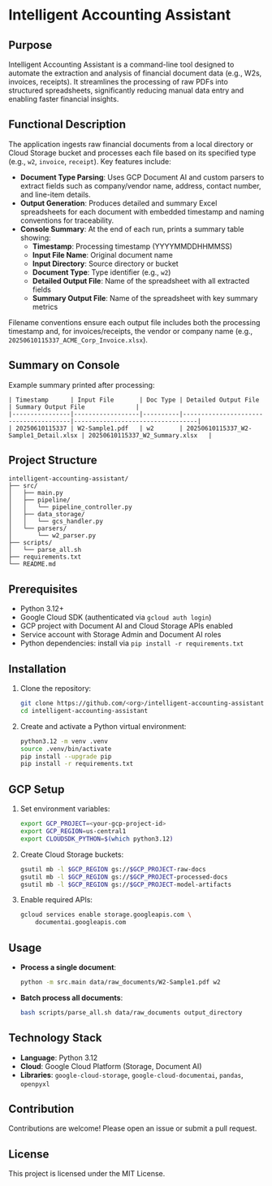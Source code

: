 # Intelligent Accounting Assistant

## Purpose

Intelligent Accounting Assistant is a command-line tool designed to automate the extraction and analysis of financial document data (e.g., W2s, invoices, receipts). It streamlines the processing of raw PDFs into structured spreadsheets, significantly reducing manual data entry and enabling faster financial insights.

## Functional Description

The application ingests raw financial documents from a local directory or Cloud Storage bucket and processes each file based on its specified type (e.g., `w2`, `invoice`, `receipt`). Key features include:

- **Document Type Parsing**: Uses GCP Document AI and custom parsers to extract fields such as company/vendor name, address, contact number, and line-item details.
- **Output Generation**: Produces detailed and summary Excel spreadsheets for each document with embedded timestamp and naming conventions for traceability.
- **Console Summary**: At the end of each run, prints a summary table showing:
  - **Timestamp**: Processing timestamp (YYYYMMDDHHMMSS)
  - **Input File Name**: Original document name
  - **Input Directory**: Source directory or bucket
  - **Document Type**: Type identifier (e.g., `w2`)
  - **Detailed Output File**: Name of the spreadsheet with all extracted fields
  - **Summary Output File**: Name of the spreadsheet with key summary metrics

Filename conventions ensure each output file includes both the processing timestamp and, for invoices/receipts, the vendor or company name (e.g., `20250610115337_ACME_Corp_Invoice.xlsx`).

## Summary on Console

Example summary printed after processing:

```
| Timestamp      | Input File       | Doc Type | Detailed Output File                  | Summary Output File              |
|----------------|------------------|----------|---------------------------------------|----------------------------------|
| 20250610115337 | W2-Sample1.pdf   | w2       | 20250610115337_W2-Sample1_Detail.xlsx | 20250610115337_W2_Summary.xlsx   |
```

## Project Structure

```
intelligent-accounting-assistant/
├── src/
│   ├── main.py
│   ├── pipeline/
│   │   └── pipeline_controller.py
│   ├── data_storage/
│   │   └── gcs_handler.py
│   └── parsers/
│       └── w2_parser.py
├── scripts/
│   └── parse_all.sh
├── requirements.txt
└── README.md
```

## Prerequisites

- Python 3.12+
- Google Cloud SDK (authenticated via `gcloud auth login`)
- GCP project with Document AI and Cloud Storage APIs enabled
- Service account with Storage Admin and Document AI roles
- Python dependencies: install via `pip install -r requirements.txt`

## Installation

1. Clone the repository:
   ```bash
   git clone https://github.com/<org>/intelligent-accounting-assistant.git
   cd intelligent-accounting-assistant
   ```
2. Create and activate a Python virtual environment:
   ```bash
   python3.12 -m venv .venv
   source .venv/bin/activate
   pip install --upgrade pip
   pip install -r requirements.txt
   ```

## GCP Setup

1. Set environment variables:
   ```bash
   export GCP_PROJECT=<your-gcp-project-id>
   export GCP_REGION=us-central1
   export CLOUDSDK_PYTHON=$(which python3.12)
   ```
2. Create Cloud Storage buckets:
   ```bash
   gsutil mb -l $GCP_REGION gs://$GCP_PROJECT-raw-docs
   gsutil mb -l $GCP_REGION gs://$GCP_PROJECT-processed-docs
   gsutil mb -l $GCP_REGION gs://$GCP_PROJECT-model-artifacts
   ```
3. Enable required APIs:
   ```bash
   gcloud services enable storage.googleapis.com \
       documentai.googleapis.com
   ```

## Usage

- **Process a single document**:
  ```bash
  python -m src.main data/raw_documents/W2-Sample1.pdf w2
  ```
- **Batch process all documents**:
  ```bash
  bash scripts/parse_all.sh data/raw_documents output_directory
  ```

## Technology Stack

- **Language**: Python 3.12
- **Cloud**: Google Cloud Platform (Storage, Document AI)
- **Libraries**: `google-cloud-storage`, `google-cloud-documentai`, `pandas`, `openpyxl`

## Contribution

Contributions are welcome! Please open an issue or submit a pull request.

## License

This project is licensed under the MIT License.

